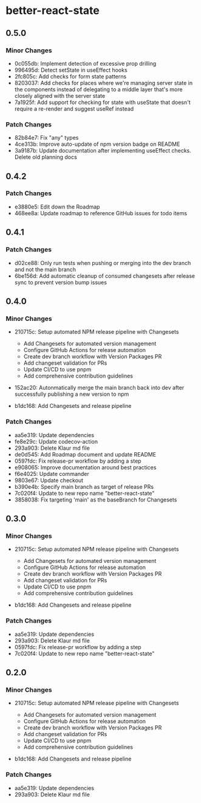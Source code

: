 # better-react-state

## 0.5.0

### Minor Changes

- 0c055db: Implement detection of excessive prop drilling
- 996495d: Detect setState in useEffect hooks
- 2fc805c: Add checks for form state patterns
- 8203037: Add checks for places where we're managing server state in the components instead of delegating to a middle layer that's more closely aligned with the server state
- 7a1925f: Add support for checking for state with useState that doesn't require a re-render and suggest useRef instead

### Patch Changes

- 82b84e7: Fix "any" types
- 4ce313b: Improve auto-update of npm version badge on README
- 3a9187b: Update documentation after implementing useEffect checks. Delete old planning docs

## 0.4.2

### Patch Changes

- e3880e5: Edit down the Roadmap
- 468ee8a: Update roadmap to reference GitHub issues for todo items

## 0.4.1

### Patch Changes

- d02ce88: Only run tests when pushing or merging into the dev branch and not the main branch
- 6be156d: Add automatic cleanup of consumed changesets after release sync to prevent version bump issues

## 0.4.0

### Minor Changes

- 210715c: Setup automated NPM release pipeline with Changesets
  - Add Changesets for automated version management
  - Configure GitHub Actions for release automation
  - Create dev branch workflow with Version Packages PR
  - Add changeset validation for PRs
  - Update CI/CD to use pnpm
  - Add comprehensive contribution guidelines

- 152ac20: Autonmatically merge the main branch back into dev after successfully publishing a new version to npm
- b1dc168: Add Changesets and release pipeline

### Patch Changes

- aa5e319: Update dependencies
- fe8e29c: Update codecov-action
- 293a903: Delete Klaur md file
- de0d545: Add Roadmap document and update README
- 0597fdc: Fix release-pr workflow by adding a step
- e908065: Improve documentation around best practices
- f6e4025: Update commander
- 9803e67: Update checkout
- b390e4b: Specify main branch as target of release PRs
- 7c020f4: Update to new repo name "better-react-state"
- 3858038: Fix targeting 'main' as the baseBranch for Changesets

## 0.3.0

### Minor Changes

- 210715c: Setup automated NPM release pipeline with Changesets
  - Add Changesets for automated version management
  - Configure GitHub Actions for release automation
  - Create dev branch workflow with Version Packages PR
  - Add changeset validation for PRs
  - Update CI/CD to use pnpm
  - Add comprehensive contribution guidelines

- b1dc168: Add Changesets and release pipeline

### Patch Changes

- aa5e319: Update dependencies
- 293a903: Delete Klaur md file
- 0597fdc: Fix release-pr workflow by adding a step
- 7c020f4: Update to new repo name "better-react-state"

## 0.2.0

### Minor Changes

- 210715c: Setup automated NPM release pipeline with Changesets
  - Add Changesets for automated version management
  - Configure GitHub Actions for release automation
  - Create dev branch workflow with Version Packages PR
  - Add changeset validation for PRs
  - Update CI/CD to use pnpm
  - Add comprehensive contribution guidelines

- b1dc168: Add Changesets and release pipeline

### Patch Changes

- aa5e319: Update dependencies
- 293a903: Delete Klaur md file
